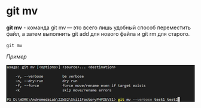 # git mv

**git mv** - команда git mv — это всего лишь удобный способ переместить файл, а затем выполнить git add для нового файла и git rm для старого.

```bash=
git mv
```

*Пример*

![git checkout](/pics/MV.png)